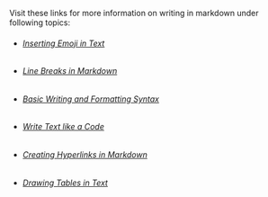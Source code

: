 Visit these links for more information on writing in markdown under following topics:

- ###### [Inserting Emoji in Text](https://gist.github.com/rxaviers/7360908#file-gistfile1-md)

- ###### [Line Breaks in Markdown](https://gist.github.com/shaunlebron/746476e6e7a4d698b373)

- ###### [Basic Writing and Formatting Syntax](https://docs.github.com/en/get-started/writing-on-github/getting-started-with-writing-and-formatting-on-github/basic-writing-and-formatting-syntax)

- ###### [Write Text like a Code](https://paperhive.org/help/markdown#code)

- ###### [Creating Hyperlinks in Markdown](https://anvilproject.org/guides/content/creating-links)

- ###### [Drawing Tables in Text](https://www.markdownguide.org/extended-syntax)

